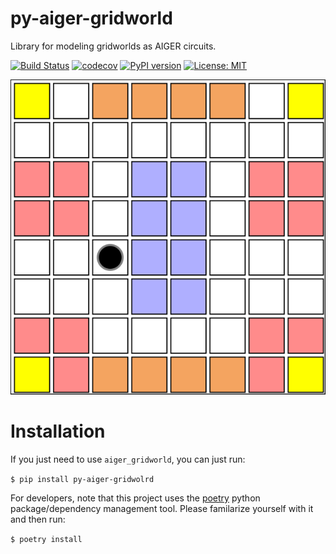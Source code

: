 # py-aiger-gridworld

Library for modeling gridworlds as AIGER circuits.

[![Build Status](https://cloud.drone.io/api/badges/mvcisback/py-aiger-gridworld/status.svg)](https://cloud.drone.io/mvcisback/py-aiger-gridworld)
[![codecov](https://codecov.io/gh/mvcisback/py-aiger-gridworld/branch/master/graph/badge.svg)](https://codecov.io/gh/mvcisback/py-aiger-gridworld)
[![PyPI version](https://badge.fury.io/py/py-aiger-gridworld.svg)](https://badge.fury.io/py/py-aiger-gridworld)
[![License: MIT](https://img.shields.io/badge/License-MIT-yellow.svg)](https://opensource.org/licenses/MIT)

<object data="assets/visualization_example.svg" type="image/svg+xml">
  <img src="assets/visualization_example.svg" />
</object>

# Installation

If you just need to use `aiger_gridworld`, you can just run:

`$ pip install py-aiger-gridwolrd`

For developers, note that this project uses the
[poetry](https://poetry.eustace.io/) python package/dependency
management tool. Please familarize yourself with it and then
run:

`$ poetry install`
